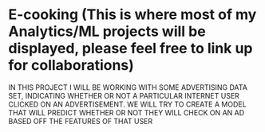 # E-cooking (This is where most of my Analytics/ML projects will be displayed, please feel free to link up for collaborations)





IN THIS PROJECT I WILL BE WORKING WITH SOME ADVERTISING DATA SET, INDICATING WHETHER OR NOT A PARTICULAR INTERNET USER CLICKED ON AN ADVERTISEMENT. WE WILL TRY TO CREATE A MODEL THAT WILL PREDICT WHETHER OR NOT THEY WILL CHECK ON AN AD BASED OFF THE FEATURES OF THAT USER
